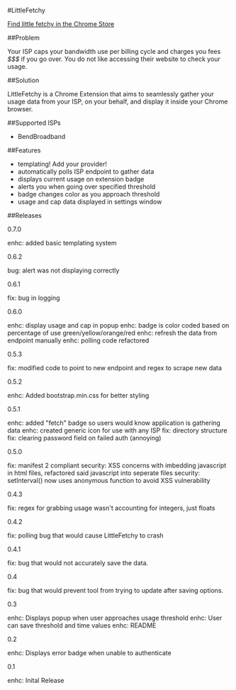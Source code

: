 #LittleFetchy

[Find little fetchy in the Chrome Store](https://chrome.google.com/webstore/detail/littlefetchy/mkcnngfjjfelfmjloligbgdhndlbilmj)

##Problem

Your ISP caps your bandwidth use per billing cycle and charges you fees *$$$* if you go over. You do not like accessing their website to check your usage.

##Solution

LittleFetchy is a Chrome Extension that aims to seamlessly gather your usage data from your ISP, on your behalf, and display it inside your Chrome browser.

##Supported ISPs

 * BendBroadband

##Features

 * templating! Add your provider!
 * automatically polls ISP endpoint to gather data
 * displays current usage on extension badge
 * alerts you when going over specified threshold
 * badge changes color as you approach threshold
 * usage and cap data displayed in settings window

##Releases

0.7.0

enhc: added basic templating system

0.6.2

bug: alert was not displaying correctly

0.6.1

fix: bug in logging

0.6.0

enhc: display usage and cap in popup
enhc: badge is color coded based on percentage of use green/yellow/orange/red
enhc: refresh the data from endpoint manually 
enhc: polling code refactored 

0.5.3

fix: modified code to point to new endpoint and regex to scrape new data

0.5.2

enhc: Added bootstrap.min.css for better styling

0.5.1

enhc: added "fetch" badge so users would know application is gathering data
enhc: created generic icon for use with any ISP
fix: directory structure
fix: clearing password field on failed auth (annoying)

0.5.0

fix: manifest 2 compliant
security: XSS concerns with imbedding javascript in html files, refactored said javascript into seperate files
security: setInterval() now uses anonymous function to avoid XSS vulnerability

0.4.3

fix: regex for grabbing usage wasn't accounting for integers, just floats

0.4.2

fix: polling bug that would cause LittleFetchy to crash

0.4.1

fix: bug that would not accurately save the data.

0.4

fix: bug that would prevent tool from trying to update after saving options.

0.3

enhc: Displays popup when user approaches usage threshold
enhc: User can save threshold and time values
enhc: README

0.2

enhc: Displays error badge when unable to authenticate

0.1

enhc: Inital Release
